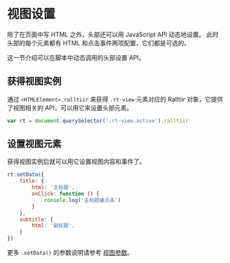 # 视图设置

除了在页面中写 HTML 之外，头部还可以用 JavaScript API 动态地设置。
此时头部的每个元素都有 HTML 和点击事件两项配置，它们都是可选的。

这一节介绍可以在脚本中动态调用的头部设置 API。

## 获得视图实例

通过 `<HTMLElement>.ralltiir` 来获得 `.rt-view` 元素对应的 Ralltiir 对象，它提供了视图相关的 API，可以用它来设置头部元素。

```javascript
var rt = document.querySelector('.rt-view.active').ralltiir
```

## 设置视图元素

获得视图实例后就可以用它设置视图内容和事件了。

```javascript
rt.setData({
    title: {
        html: '主标题',
        onClick: function () {
            console.log('主标题被点击')
        }
    },
    subtitle: {
        html: '副标题',
    }
})
```

更多 `.setData()` 的参数说明请参考 [视图参数](/get-started/view-options.md)。
